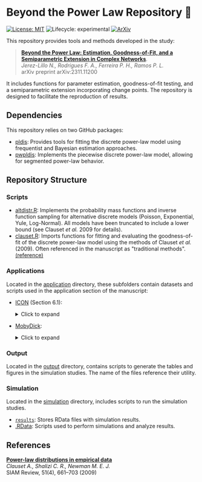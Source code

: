 
# Beyond the Power Law Repository 🚀

<!-- badges: start -->
[![License: MIT](https://img.shields.io/badge/License-MIT-yellow.svg)](./LICENSE)
![Lifecycle: experimental](https://img.shields.io/badge/Lifecycle-Experimental-steelblue)
[![ArXiv](https://img.shields.io/badge/ArXiv-2311.11200-red)](https://arxiv.org/abs/2311.11200)
<!-- badges: end -->

This repository provides tools and methods developed in the study:

> [**Beyond the Power Law: Estimation, Goodness-of-Fit, and a Semiparametric Extension in Complex Networks**](https://arxiv.org/abs/2311.11200).  
*Jerez-Lillo N., Rodrigues F. A., Ferreira P. H., Ramos P. L.*  
arXiv preprint arXiv:2311.11200 

It includes functions for parameter estimation, goodness-of-fit testing, and a semiparametric extension incorporating change points. The repository is designed to facilitate the reproduction of results.

## Dependencies

This repository relies on two GitHub packages:

- [pldis](https://github.com/njerezlillo/pldis): Provides tools for fitting the discrete power-law model using frequentist and Bayesian estimation approaches.
- [pwpldis](https://github.com/njerezlillo/pwpldis): Implements the piecewise discrete power-law model, allowing for segmented power-law behavior.

## Repository Structure

### Scripts

- [altdistr.R](./altdistr.R): Implements the probability mass functions and inverse function sampling for alternative discrete models (Poisson, Exponential, Yule, Log-Normal). All models have been truncated to include a lower bound (see Clauset *et al.* 2009 for details). 
- [clauset.R](./clauset.R): Imports functions for fitting and evaluating the goodness-of-fit of the discrete power-law model using the methods of Clauset *et al.* (2009). Often referenced in the manuscript as "traditional methods". [(reference)](https://aaronclauset.github.io/powerlaws/)

### Applications

Located in the [application](./application) directory, these subfolders contain datasets and scripts used in the application section of the manuscript:

- [ICON](./application/icon) (Section 6.1):
  
  <details>
  <summary> Click to expand </summary>
  - `code_icon.R`: Containt the codes used in the 6.1 section of the manuscript.
  - `data`: Containt the degree sequences analyzed [(reference)](https://github.com/adbroido/SFAnalysis)
  - `run`: Containts 10 R code to apply the traditional methodologies to all the degree sequences.
  - `results`: Containts the results of to apply the last 10 R codes.
  - `tbl_results.R`: Create a object with all the information, including average degree, etc.
  </details>  
  
- [MobyDick](./application/mobydick): 
  <details>
  <summary> Click to expand </summary>
  - `book.txt`: Novel of Mobydick in `txt` format.
  - `code_mobydick.R`: Containt the codes used in the 6.2 section of the manuscript.
  - `frequency_words.txt`: Frequent of words   [(reference)](https://aaronclauset.github.io/powerlaws/data.htm)
  </details>  

### Output

Located in the [output](./output) directory, contains scripts to generate the tables and figures in the simulation studies. The name of the files reference their utility.

### Simulation

Located in the [simulation](./simulation) directory, includes scripts to run the simulation studies.

- [`results`](./simulation/results): Stores RData files with simulation results.
- [.RData](./simulation/icon/code_icon.R): Scripts used to perform simulations and analyze results.

## References  

[**Power-law distributions in empirical data**](https://doi.org/10.1137/070710111)  
*Clauset A., Shalizi C. R., Newman M. E. J.*  
SIAM Review, 51(4), 661–703 (2009)
